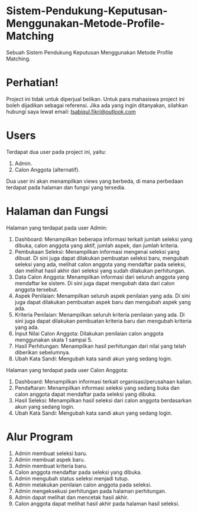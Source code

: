 # Sistem-Pendukung-Keputusan-Menggunakan-Metode-Profile-Matching
Sebuah Sistem Pendukung Keputusan Menggunakan Metode Profile Matching.

# Perhatian!
Project ini tidak untuk diperjual belikan. Untuk para mahasiswa project ini boleh dijadikan sebagai referensi.
Jika ada yang ingin ditanyakan, silahkan hubungi saya lewat email: tsabiqul.fikri@outlook.com

# Users
Terdapat dua user pada project ini, yaitu:
1. Admin.
2. Calon Anggota (alternatif).

Dua user ini akan menampilkan views yang berbeda, di mana perbedaan terdapat pada halaman dan fungsi yang tersedia.

# Halaman dan Fungsi
Halaman yang terdapat pada user Admin:
1. Dashboard: Menampilkan beberapa informasi terkait jumlah seleksi yang dibuka, calon anggota yang aktif, jumlah aspek, dan jumlah kriteria.
2. Pembukaan Seleksi: Menampilkan informasi mengenai seleksi yang dibuat. Di sini juga dapat dilakukan pembuatan seleksi baru, mengubah seleksi yang ada, melihat calon anggota yang mendaftar pada seleksi, dan melihat hasil akhir dari seleksi yang sudah dilakukan perhitungan.
3. Data Calon Anggota: Menampilkan informasi dari seluruh anggota yang mendaftar ke sistem. Di sini juga dapat mengubah data dari calon anggota tersebut.
4. Aspek Penilaian: Menampilkan seluruh aspek penilaian yang ada. Di sini juga dapat dilakukan pembuatan aspek baru dan mengubah aspek yang ada.
5. Kriteria Penilaian: Menampilkan seluruh kriteria penilaian yang ada. Di sini juga dapat dilakukan pembuatan kriteria baru dan mengubah kriteria yang ada.
6. Input Nilai Calon Anggota: Dilakukan penilaian calon anggota menggunakan skala 1 sampai 5.
8. Hasil Perhitungan: Menampilkan hasil perhitungan dari nilai yang telah diberikan sebelumnya. 
9. Ubah Kata Sandi: Mengubah kata sandi akun yang sedang login.


Halaman yang terdapat pada user Calon Anggota:
1. Dashboard: Menampilkan informasi terkait organisasi/perusahaan kalian.
2. Pendaftaran: Menampilkan informasi seleksi yang sedang buka dan calon anggota dapat mendaftar pada seleksi yang dibuka.
3. Hasil Seleksi: Menampilkan hasil seleksi dari calon anggota berdasarkan akun yang sedang login.
4. Ubah Kata Sandi: Mengubah kata sandi akun yang sedang login.

# Alur Program
1. Admin membuat seleksi baru.
2. Admin membuat aspek baru.
3. Admin membuat kriteria baru.
4. Calon anggota mendaftar pada seleksi yang dibuka.
5. Admin mengubah status seleksi menjadi tutup.
6. Admin melakukan penilaian calon anggota pada seleksi.
7. Admin mengeksekusi perhitungan pada halaman perhitungan.
8. Admin dapat melihat dan mencetak hasil akhir.
9. Calon anggota dapat melihat hasil akhir pada halaman hasil seleksi.
